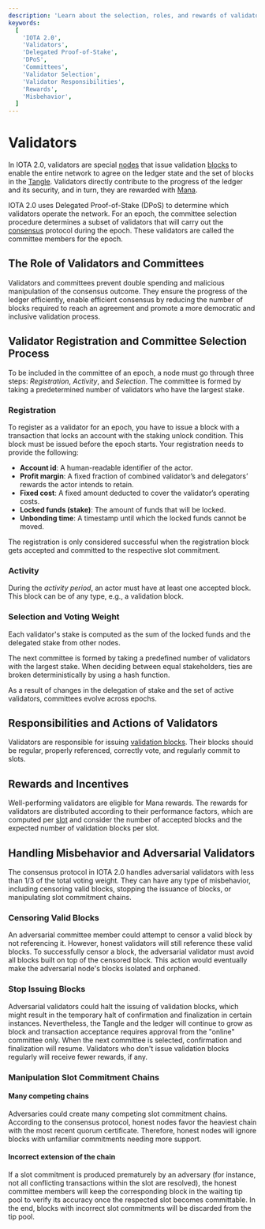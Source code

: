 ```yaml
---
description: 'Learn about the selection, roles, and rewards of validators in IOTA 2.0, which uses Delegated Proof-of-Stake (DPoS) for securing and progressing the ledger state.'
keywords:
  [
    'IOTA 2.0',
    'Validators',
    'Delegated Proof-of-Stake',
    'DPoS',
    'Committees',
    'Validator Selection',
    'Validator Responsibilities',
    'Rewards',
    'Misbehavior',
  ]
---
```


# Validators

In IOTA 2.0, validators are special [nodes](networking.md#nodes) that issue validation
[blocks](data-structures.md#blocks) to enable the entire network to agree on the ledger state and the set of blocks in
the [Tangle](data-structures.md#the-tangle).
Validators directly contribute to the progress of the ledger and its security, and in turn, they are rewarded with
[Mana](mana.md).

IOTA 2.0 uses Delegated Proof-of-Stake (DPoS) to determine which validators operate the network.
For an epoch, the committee selection procedure determines a subset of validators
that will carry out the [consensus](consensus.md) protocol during the epoch.
These validators are called the committee members for the epoch.

## The Role of Validators and Committees

Validators and committees prevent double spending and malicious manipulation of the consensus outcome.
They ensure the progress of the ledger efficiently,
enable efficient consensus by reducing the number of blocks required to reach an
agreement and promote a more democratic and inclusive validation process.

## Validator Registration and Committee Selection Process

To be included in the committee of an epoch, a node must go through three steps: _Registration_, _Activity_, and
_Selection_. The committee is formed by taking a predetermined number of validators who have the largest stake.

### Registration

To register as a validator for an epoch, you have to issue a block with a transaction that locks an account with
the staking unlock condition.
This block must be issued before the epoch starts.
Your registration needs to provide the following:

- **Account id**: A human-readable identifier of the actor.
- **Profit margin**: A fixed fraction of combined validator’s and delegators’ rewards the actor intends to retain.
- **Fixed cost**: A fixed amount deducted to cover the validator’s operating costs.
- **Locked funds (stake)**: The amount of funds that will be locked.
- **Unbonding time**: A timestamp until which the locked funds cannot be moved.

The registration is only considered successful when the registration block gets accepted and committed to the respective
slot commitment.

### Activity

During the _activity period_, an actor must have at least one accepted block.
This block can be of any type, e.g., a validation block.

### Selection and Voting Weight

Each validator's stake is computed as the sum of the locked funds and the delegated stake from other nodes.

The next committee is formed by taking a predefined number of validators with the largest stake. When deciding between
equal stakeholders, ties are broken deterministically by using a hash function.

As a result of changes in the delegation of stake and the set of active validators, committees evolve across epochs.

## Responsibilities and Actions of Validators

Validators are responsible for issuing [validation blocks](data-structures.md#validation-blocks).
Their blocks should be regular, properly referenced, correctly vote, and regularly commit to slots.

## Rewards and Incentives

Well-performing validators are eligible for Mana rewards.
The rewards for validators are distributed according to their performance factors,
which are computed per [slot](data-structures.md#slots)
and consider the number of accepted blocks and the expected number of validation blocks per slot.

## Handling Misbehavior and Adversarial Validators

The consensus protocol in IOTA 2.0 handles adversarial validators with less than 1/3 of the total voting weight.
They can have any type of misbehavior, including censoring valid blocks, stopping the issuance of blocks, or
manipulating slot commitment chains.

### Censoring Valid Blocks

An adversarial committee member could attempt to censor a valid block by not referencing it.
However, honest validators will still reference these valid blocks.
To successfully censor a block, the adversarial validator must avoid all blocks built on top of the censored
block.
This action would eventually make the adversarial node's blocks isolated and orphaned.

### Stop Issuing Blocks

Adversarial validators could halt the issuing of validation blocks, which might result in the temporary halt of
confirmation and finalization in certain instances.
Nevertheless, the Tangle and the ledger will continue to grow as block and transaction acceptance requires approval from
the "online" committee only.
When the next committee is selected, confirmation and finalization will resume.
Validators who don't issue validation blocks regularly will receive fewer rewards, if any.

### Manipulation Slot Commitment Chains

#### Many competing chains

Adversaries could create many competing slot commitment chains.
According to the consensus protocol, honest nodes favor the heaviest chain with the most recent quorum certificate.
Therefore, honest nodes will ignore blocks with unfamiliar commitments needing more support.

#### Incorrect extension of the chain

If a slot commitment is produced prematurely by an adversary (for instance, not all conflicting transactions within the
slot are resolved), the honest committee members will keep the corresponding block in the waiting tip pool to verify
its accuracy once the respected slot becomes committable.
In the end, blocks with incorrect slot commitments will be discarded from the tip pool.

